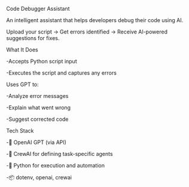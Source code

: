 Code Debugger Assistant


An intelligent assistant that helps developers debug their code using AI.

Upload your script → Get errors identified → Receive AI-powered suggestions for fixes.

What It Does

-Accepts Python script input

-Executes the script and captures any errors

Uses GPT to:

-Analyze error messages

-Explain what went wrong

-Suggest corrected code

Tech Stack

-🧠 OpenAI GPT (via API)

-🤖 CrewAI for defining task-specific agents

-🐍 Python for execution and automation

-📦 dotenv, openai, crewai
